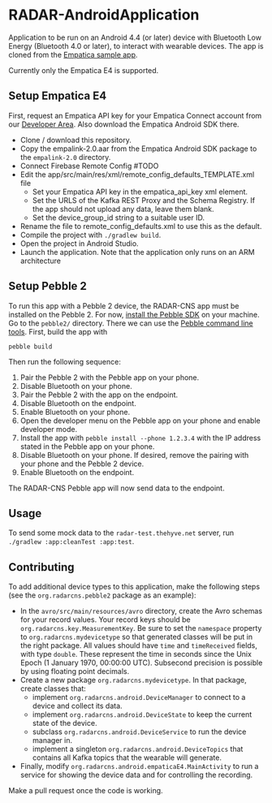 # RADAR-AndroidApplication
Application to be run on an Android 4.4 (or later) device with Bluetooth Low Energy (Bluetooth 4.0 or later), to interact with wearable devices. The app is cloned from the [Empatica sample app][2].

Currently only the Empatica E4 is supported. 

## Setup Empatica E4

First, request an Empatica API key for your Empatica Connect account from our [Developer Area][1]. Also download the Empatica Android SDK there.

- Clone / download this repository.
- Copy the empalink-2.0.aar from the Empatica Android SDK package to the `empalink-2.0` directory.
- Connect Firebase Remote Config #TODO
- Edit the app/src/main/res/xml/remote_config_defaults_TEMPLATE.xml file
	- Set your Empatica API key in the empatica_api_key xml element.
 	- Set the URLS of the Kafka REST Proxy and the Schema Registry. If the app should not upload any data, leave them blank.
	- Set the device_group_id string to a suitable user ID.
- Rename the file to remote_config_defaults.xml to use this as the default.
- Compile the project with `./gradlew build`.
- Open the project in Android Studio.
- Launch the application. Note that the application only runs on an ARM architecture

[1]: https://www.empatica.com/connect/developer.php
[2]: https://github.com/empatica/empalink-sample-project-android

## Setup Pebble 2

To run this app with a Pebble 2 device, the RADAR-CNS app must be installed on the Pebble 2. For now, [install the Pebble SDK](https://developer.pebble.com/sdk/install/) on your machine. Go to the `pebble2/` directory. There we can use the [Pebble command line tools](https://developer.pebble.com/guides/tools-and-resources/pebble-tool/). First, build the app with
```shell
pebble build
```
Then run the following sequence:

1. Pair the Pebble 2 with the Pebble app on your phone.
2. Disable Bluetooth on your phone.
3. Pair the Pebble 2 with the app on the endpoint.
4. Disable Bluetooth on the endpoint.
5. Enable Bluetooth on your phone.
6. Open the developer menu on the Pebble app on your phone and enable developer mode.
7. Install the app with `pebble install --phone 1.2.3.4` with the IP address stated in the Pebble app on your phone.
8. Disable Bluetooth on your phone. If desired, remove the pairing with your phone and the Pebble 2 device.
9. Enable Bluetooth on the endpoint.

The RADAR-CNS Pebble app will now send data to the endpoint.

## Usage

To send some mock data to the `radar-test.thehyve.net` server, run `./gradlew :app:cleanTest :app:test`.

## Contributing

To add additional device types to this application, make the following steps (see the `org.radarcns.pebble2` package as an example):

- In the `avro/src/main/resources/avro` directory, create the Avro schemas for your record values. Your record keys should be `org.radarcns.key.MeasurementKey`. Be sure to set the `namespace` property to `org.radarcns.mydevicetype` so that generated classes will be put in the right package. All values should have `time` and `timeReceived` fields, with type `double`. These represent the time in seconds since the Unix Epoch (1 January 1970, 00:00:00 UTC). Subsecond precision is possible by using floating point decimals.
- Create a new package `org.radarcns.mydevicetype`. In that package, create classes that:
  - implement `org.radarcns.android.DeviceManager` to connect to a device and collect its data.
  - implement `org.radarcns.android.DeviceState` to keep the current state of the device.
  - subclass `org.radarcns.android.DeviceService` to run the device manager in.
  - implement a singleton `org.radarcns.android.DeviceTopics` that contains all Kafka topics that the wearable will generate.
- Finally, modify `org.radarcns.android.empaticaE4.MainActivity` to run a service for showing the device data and for controlling the recording.

Make a pull request once the code is working.

